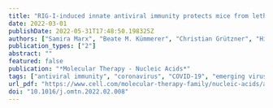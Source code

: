 ```yaml
---
title: "RIG-I-induced innate antiviral immunity protects mice from lethal SARS-CoV-2 infection"
date: 2022-03-01
publishDate: 2022-05-31T17:48:50.198325Z
authors: ["Samira Marx", "Beate M. Kümmerer", "Christian Grützner", "Hiroki Kato", "Martin Schlee", "Marcel Renn", "Eva Bartok", "Gunther Hartmann"]
publication_types: ["2"]
abstract: ""
featured: false
publication: "*Molecular Therapy - Nucleic Acids*"
tags: ["antiviral immunity", "coronavirus", "COVID-19", "emerging viruses", "innate immunity", "K18-hACE2 mouse model", "MT: Oligonucleotides: Therapies and Applications", "nucleic acid immunity", "pandemic", "RIG-I", "SARS-CoV-2", "type I IFN"]
url_pdf: "https://www.cell.com/molecular-therapy-family/nucleic-acids/abstract/S2162-2531(22)00036-1"
doi: "10.1016/j.omtn.2022.02.008"
---
```


